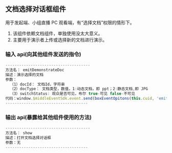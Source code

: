 ## 文档选择对话框组件

用于发起端、小组直播 PC 观看端，有“选择文档”权限的情形下。

1. 该组件依赖文档组件，单独使用没太大意义。
2. 主要用于演示者上传或选择新的文档进行演示。

### 输入 api(向其他组件发送的指令)

```js
-------------------------------------
方法名： emitDemonstrateDoc
描述：演示选择的文档
参数：
  （1）docId： 文档Id，字符串
  （2）docType： 文档类型，数值，1:动态文档，即 ppt；2:静态文档,即 JPG
  （3）switchStatus: 观众是否可见，布尔 true-可见 false-不可见
代码：window.$middleEventSdk.event.send(boxEventOpitons(this.cuid, 'emitDemonstrateDoc', [docId, docType, this.switchStatus]));
------------------------------------
```

### 输出 api(暴露给其他组件使用的方法)

```js
-------------------------------------
方法名： show
描述：打开文档选择对话框
参数：无
------------------------------------
```
